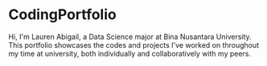 # CodingPortfolio
Hi, I'm Lauren Abigail, a Data Science major at Bina Nusantara University. This portfolio showcases the codes and projects I've worked on throughout my time at university, both individually and collaboratively with my peers.
